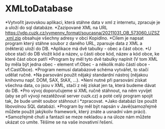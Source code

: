 # XMLtoDatabase
*Vytvořit javovskou aplikaci, která stáhne data v xml z internetu, zpracuje je a uloží do sql databáze.
*Zazipované XML na URL https://vdp.cuzk.cz/vymenny_format/soucasna/20211031_OB_573060_UZSZ.xml.zip obsahuje všechny adresy v obci Kopidlno.
*Cílem je napsat program který stáhne soubor z daného URL, zparsuje data z XML a (některá) uloží do DB.
*Aplikace má dvě tabulky - obec a část obce.
*U obce stačí do DB vložit kód a název, u části obce kód, název a kód obce, ke které část obce patří
*Program by měl tyto dvě tabulky naplnit (V tom XML by měla být jedna obec - element vf:Obec - a několik málo částí obce - vf:CastObce).
*Program nemusí databázové schéma vytvářet, to stačí udělat ručně.
*Na parsování použít nějaký standardní nástroj (nějakou knihovnu např. DOM, SAX, StAX, ...).
*Není nutné při parsování získat všechna data, co jsou v XML, stačí z něj získat jen ta, která budeme dávat do DB.
*Pro vývoj doporučujeme si XML ručně stáhnout, na něm vyvíjet (aby se při vývoji nezatěžoval server cuzk.cz) a poté celý program spojit tak, že bude umět soubor stáhnout i *zpracovat.
*Jako databázi lze použít libovolnou SQL databázi.
*Program by měl být napsán v Javě(samozřejmě můžete použít jakýkoliv framework, který znáte a usnadní vám práci).
*Samozřejmě chuti a fantazii se meze nekladou a na úloze nám můžete ukázat co umíte. Těšíme se na vaše inovativní řešení.
